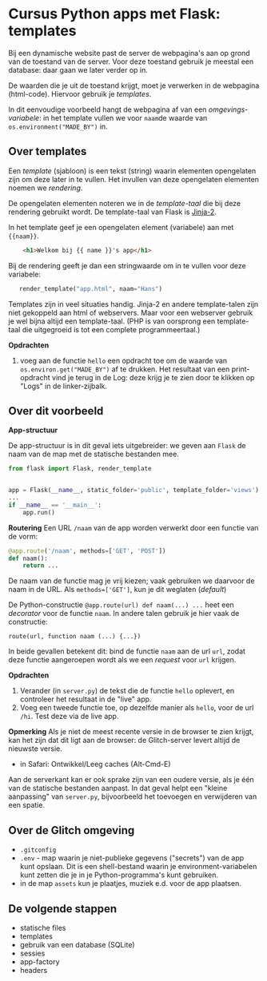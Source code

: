 Cursus Python apps met Flask: templates
=======================================

Bij een dynamische website past de server de webpagina's aan op grond van de toestand van de server.
Voor deze toestand gebruik je meestal een database:
daar gaan we later verder op in.

De waarden die je uit de toestand krijgt, moet je verwerken in de webpagina (html-code).
Hiervoor gebruik je *templates*.

In dit eenvoudige voorbeeld hangt de webpagina af van een *omgevings-variabele*:
in het template vullen we voor `naam`de waarde van `os.environment("MADE_BY")` in.

Over templates
--------------

Een *template* (sjabloon) is een tekst (string) waarin elementen opengelaten zijn om deze later in te vullen.
Het invullen van deze opengelaten elementen noemen we *rendering*.

De opengelaten elementen noteren we in de *template-taal* die bij deze rendering gebruikt wordt.
De template-taal van Flask is [Jinja-2](http://jinja.pocoo.org).

In het template geef je een opengelaten element (variabele) aan met `{{naam}}`.

```html
    <h1>Welkom bij {{ name }}'s app</h1>
```

Bij de rendering geeft je dan een stringwaarde om in te vullen voor deze variabele: 

```python
   render_template("app.html", naam="Hans")
```

Templates zijn in veel situaties handig.
Jinja-2 en andere template-talen zijn niet gekoppeld aan html of webservers.
Maar voor een webserver gebruik je wel bijna altijd een template-taal.
(PHP is van oorsprong een template-taal die uitgegroeid is tot een complete programmeertaal.)




**Opdrachten**

1. voeg aan de functie `hello` een opdracht toe om de waarde van
   `os.environ.get("MADE_BY")` af te drukken.
   Het resultaat van een print-opdracht vind je terug in de Log:
   deze krijg je te zien door te klikken op "Logs" in de linker-zijbalk.

Over dit voorbeeld
------------------

**App-structuur**

De app-structuur is in dit geval iets uitgebreider:
we geven aan `Flask` de naam van de map met de statische bestanden mee.

```Python
from flask import Flask, render_template


app = Flask(__name__, static_folder='public', template_folder='views')
...
if __name__ == '__main__':
    app.run()
```

**Routering** 
Een URL `/naam` van de app worden verwerkt door een functie van de vorm:

```Python
@app.route('/naam', methods=['GET', 'POST'])
def naam():
    return ...
```

De naam van de functie mag je vrij kiezen; 
vaak gebruiken we daarvoor de naam in de URL.
Als `methods=['GET']`, kun je dit weglaten (*default*)

De Python-constructie `@app.route(url) def naam(...) ...` heet een *decorator* voor de functie `naam`.
In andere talen gebruik je hier vaak de constructie:

```
route(url, function naam (...) {...})
```
In beide gevallen betekent dit: bind de functie `naam` aan de url `url`,
zodat deze functie aangeroepen wordt als we een *request* voor `url` krijgen.


**Opdrachten**

1. Verander (in `server.py`) de tekst die de functie `hello` oplevert, 
   en controleer het resultaat in de "live" app.
2. Voeg een tweede functie toe, op dezelfde manier als `hello`, voor de url `/hi`. 
   Test deze via de live app.
   
**Opmerking** Als je niet de meest recente versie in de browser te zien krijgt,
kan het zijn dat dit ligt aan de browser: de Glitch-server levert altijd de nieuwste versie.

- in Safari: Ontwikkel/Leeg caches (Alt-Cmd-E)

Aan de serverkant kan er ook sprake zijn van een oudere versie,
als je één van de statische bestanden aanpast.
In dat geval helpt een "kleine aanpassing" van `server.py`,
bijvoorbeeld het toevoegen en verwijderen van een spatie.

Over de Glitch omgeving
-----------------------

- `.gitconfig`
- `.env` - map waarin je niet-publieke gegevens ("secrets") van de app kunt opslaan. Dit is een shell-bestand waarin je environment-variabelen kunt zetten die je in je Python-programma's kunt gebruiken.
- in de map `assets` kun je plaatjes, muziek e.d. voor de app plaatsen.

De volgende stappen
-------------------

* statische files
* templates
* gebruik van een database (SQLite)
* sessies
* app-factory
* headers
